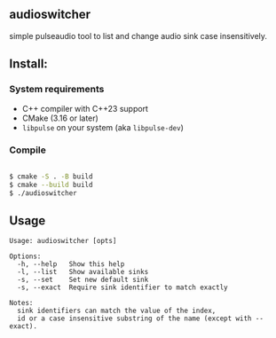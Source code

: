 ## audioswitcher

simple pulseaudio tool to list and change audio sink case insensitively.

## Install:

### System requirements

- C++ compiler with C++23 support
- CMake (3.16 or later)
- `libpulse` on your system (aka `libpulse-dev`)

### Compile

```bash

$ cmake -S . -B build
$ cmake --build build
$ ./audioswitcher

```

## Usage

```
Usage: audioswitcher [opts]

Options:
  -h, --help   Show this help
  -l, --list   Show available sinks
  -s, --set    Set new default sink
  -s, --exact  Require sink identifier to match exactly

Notes:
  sink identifiers can match the value of the index,
  id or a case insensitive substring of the name (except with --exact).
```
